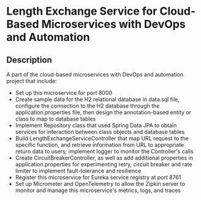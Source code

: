 # Length Exchange Service for Cloud-Based Microservices with DevOps and Automation

## Description
A part of the cloud-based microservices with DevOps and automation project that include:
* Set up this microservice for port 8000
* Create sample data for the H2 relational database in data.sql file, configure the connection to the H2 database through the application.properties file, then design the annotation-based entity or class to map to database tables
* Implement Repository class that used Spring Data JPA to obtain services for interaction between class objects and database tables
* Build LengthExchangeServiceController that map URL request to the specific function, and retrieve information from URL to appropriate return data to users; implement logger to monitor the Controller's calls
* Create CircuitBreakerController, as well as add additional properties in application.properties for experimenting retry, circuit breaker and rate limiter to implement fault-tolerance and resilience
* Register this microservice for Eureka service registry at port 8761
* Set up Micrometer and OpenTelemetry to allow the Zipkin server to monitor and manage this microservice's metrics, logs, and traces
